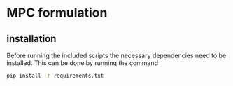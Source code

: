 # MPC formulation

## installation

Before running the included scripts the necessary dependencies need to be installed. This can be done by running the command 

```bat
pip install -r requirements.txt
```